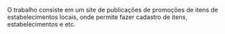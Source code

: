 O trabalho consiste em um site de publicações de promoções de itens de estabelecimentos locais, onde permite fazer cadastro de itens, estabelecimentos e etc.
